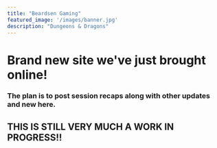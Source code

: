 ```yaml
---
title: "Beardsen Gaming"
featured_image: '/images/banner.jpg'
description: "Dungeons & Dragons"
---
```

# Brand new site we've just brought online!
### The plan is to post session recaps along with other updates and new here.

## THIS IS STILL VERY MUCH A WORK IN PROGRESS!!
